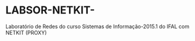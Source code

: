 # LABSOR-NETKIT-
Laboratório de Redes do curso Sistemas de Informação-2015.1 do IFAL com NETKIT (PROXY)


